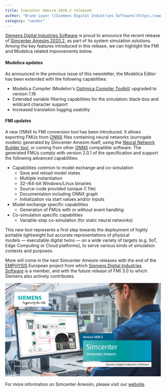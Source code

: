 ```yaml
---
title: Simcenter Amesim 2020.2 released
author: "Bruno Loyer ([Siemens Digital Industries Software](https://www.sw.siemens.com/ ))"
category: "vendor"
---
```



[Siemens Digital Industries Software](https://www.sw.siemens.com/ ) is proud to announce the recent release of [Simcenter Amesim 2020.2](https://www.youtube.com/watch?v=URHoN-yy_bk ), as part of its system simulation solutions. Among the key features introduced in this release, we can highlight the FMI and Modelica related improvements below.

#### Modelica updates
As announced in the previous issue of this newsletter, the Modelica Editor has been extended with the following capabilities:
* Modelica Compiler (Modelon's [Optimica Compiler Toolkit](https://www.modelon.com/products-services/modelon-creator-suite/optimica-compiler-toolkit/ )) upgraded to version 1.18
* Extended variable filtering capabilities for the simulation: black-box and wildcard character support
* Increased translation logging usability 

#### FMI updates
A new ONNX to FMI conversion tool has been introduced. It allows exporting FMUs from [ONNX](https://onnx.ai/ ) files containing neural networks (surrogate models) generated by Simcenter&nbsp;Amesim itself, using the [Neural Network Builder tool](https://www.youtube.com/watch?v=dPiVhf-hwMw ), or coming from other [ONNX](https://onnx.ai/ ) compatible software. The generated FMUs comply with version 2.0.1 of the specification and support the following advanced capabilities: 
* Capabilities common to model exchange and co-simulation 
  * Save and reload model states
  * Multiple instantiation
  * 32-/64-bit Windows/Linux binaries
  * Source-code provided (unique C file)
  * Documentation including ONNX graph
  * Initialization via start values and/or inputs
* Model exchange specific capabilities 
  * Generation of FMUs with or without event handling
* Co-simulation specific capabilities
  * Variable-step co-simulation (for static neural networks)

This new tool represents a first step towards the deployment of highly portable lightweight but accurate representations of physical models&nbsp;&mdash;&nbsp;executable digital twins&nbsp;&mdash;&nbsp;on a wide variety of targets (e.g. IIoT, Edge Computing or Cloud platforms), to serve various kinds of simulation contexts and purposes.

More will come in the next Simcenter&nbsp;Amesim releases with the end of the [EMPHYSIS](https://itea3.org/project/emphysis.html ) European project from which [Siemens Digital Industries Software](https://www.sw.siemens.com/ ) is a member, and with the future release of FMI 3.0 to which Siemens also actively contributes.   


![](amesim_banner_2020_2.png)

For more information on Simcenter Amesim, 
please visit our [website](https://www.plm.automation.siemens.com/global/en/products/simcenter/simcenter-amesim.html ).
